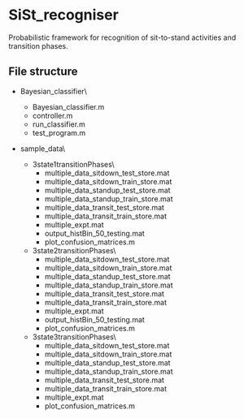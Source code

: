 # SiSt_recogniser
Probabilistic framework for recognition of sit-to-stand activities and transition phases.


## File structure
- Bayesian_classifier\\
  - Bayesian_classifier.m
  - controller.m
  - run_classifier.m
  - test_program.m

- sample_data\\
  - 3state1transitionPhases\\
    - multiple_data_sitdown_test_store.mat
	- multiple_data_sitdown_train_store.mat
	- multiple_data_standup_test_store.mat
	- multiple_data_standup_train_store.mat
	- multiple_data_transit_test_store.mat
	- multiple_data_transit_train_store.mat
	- multiple_expt.mat
	- output_histBin_50_testing.mat
	- plot_confusion_matrices.m
  - 3state2transitionPhases\\
    - multiple_data_sitdown_test_store.mat
	- multiple_data_sitdown_train_store.mat
	- multiple_data_standup_test_store.mat
	- multiple_data_standup_train_store.mat
	- multiple_data_transit_test_store.mat
	- multiple_data_transit_train_store.mat
	- multiple_expt.mat
	- output_histBin_50_testing.mat
	- plot_confusion_matrices.m
  - 3state3transitionPhases\
	- multiple_data_sitdown_test_store.mat
	- multiple_data_sitdown_train_store.mat
	- multiple_data_standup_test_store.mat
	- multiple_data_standup_train_store.mat
	- multiple_data_transit_test_store.mat
	- multiple_data_transit_train_store.mat
	- multiple_expt.mat
	- plot_confusion_matrices.m
